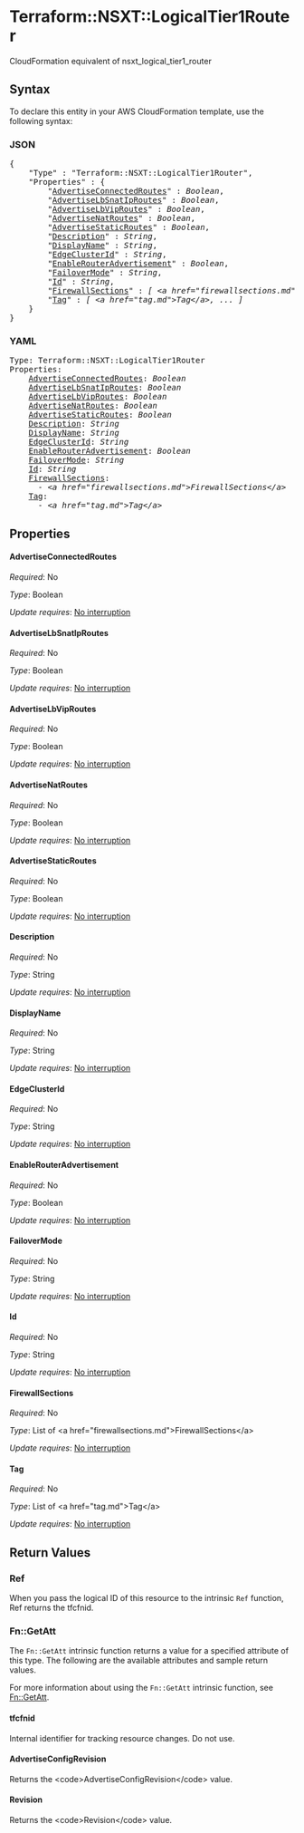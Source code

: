 # Terraform::NSXT::LogicalTier1Router

CloudFormation equivalent of nsxt_logical_tier1_router

## Syntax

To declare this entity in your AWS CloudFormation template, use the following syntax:

### JSON

<pre>
{
    "Type" : "Terraform::NSXT::LogicalTier1Router",
    "Properties" : {
        "<a href="#advertiseconnectedroutes" title="AdvertiseConnectedRoutes">AdvertiseConnectedRoutes</a>" : <i>Boolean</i>,
        "<a href="#advertiselbsnatiproutes" title="AdvertiseLbSnatIpRoutes">AdvertiseLbSnatIpRoutes</a>" : <i>Boolean</i>,
        "<a href="#advertiselbviproutes" title="AdvertiseLbVipRoutes">AdvertiseLbVipRoutes</a>" : <i>Boolean</i>,
        "<a href="#advertisenatroutes" title="AdvertiseNatRoutes">AdvertiseNatRoutes</a>" : <i>Boolean</i>,
        "<a href="#advertisestaticroutes" title="AdvertiseStaticRoutes">AdvertiseStaticRoutes</a>" : <i>Boolean</i>,
        "<a href="#description" title="Description">Description</a>" : <i>String</i>,
        "<a href="#displayname" title="DisplayName">DisplayName</a>" : <i>String</i>,
        "<a href="#edgeclusterid" title="EdgeClusterId">EdgeClusterId</a>" : <i>String</i>,
        "<a href="#enablerouteradvertisement" title="EnableRouterAdvertisement">EnableRouterAdvertisement</a>" : <i>Boolean</i>,
        "<a href="#failovermode" title="FailoverMode">FailoverMode</a>" : <i>String</i>,
        "<a href="#id" title="Id">Id</a>" : <i>String</i>,
        "<a href="#firewallsections" title="FirewallSections">FirewallSections</a>" : <i>[ &lt;a href=&#34;firewallsections.md&#34;&gt;FirewallSections&lt;/a&gt;, ... ]</i>,
        "<a href="#tag" title="Tag">Tag</a>" : <i>[ &lt;a href=&#34;tag.md&#34;&gt;Tag&lt;/a&gt;, ... ]</i>
    }
}
</pre>

### YAML

<pre>
Type: Terraform::NSXT::LogicalTier1Router
Properties:
    <a href="#advertiseconnectedroutes" title="AdvertiseConnectedRoutes">AdvertiseConnectedRoutes</a>: <i>Boolean</i>
    <a href="#advertiselbsnatiproutes" title="AdvertiseLbSnatIpRoutes">AdvertiseLbSnatIpRoutes</a>: <i>Boolean</i>
    <a href="#advertiselbviproutes" title="AdvertiseLbVipRoutes">AdvertiseLbVipRoutes</a>: <i>Boolean</i>
    <a href="#advertisenatroutes" title="AdvertiseNatRoutes">AdvertiseNatRoutes</a>: <i>Boolean</i>
    <a href="#advertisestaticroutes" title="AdvertiseStaticRoutes">AdvertiseStaticRoutes</a>: <i>Boolean</i>
    <a href="#description" title="Description">Description</a>: <i>String</i>
    <a href="#displayname" title="DisplayName">DisplayName</a>: <i>String</i>
    <a href="#edgeclusterid" title="EdgeClusterId">EdgeClusterId</a>: <i>String</i>
    <a href="#enablerouteradvertisement" title="EnableRouterAdvertisement">EnableRouterAdvertisement</a>: <i>Boolean</i>
    <a href="#failovermode" title="FailoverMode">FailoverMode</a>: <i>String</i>
    <a href="#id" title="Id">Id</a>: <i>String</i>
    <a href="#firewallsections" title="FirewallSections">FirewallSections</a>: <i>
      - &lt;a href=&#34;firewallsections.md&#34;&gt;FirewallSections&lt;/a&gt;</i>
    <a href="#tag" title="Tag">Tag</a>: <i>
      - &lt;a href=&#34;tag.md&#34;&gt;Tag&lt;/a&gt;</i>
</pre>

## Properties

#### AdvertiseConnectedRoutes

_Required_: No

_Type_: Boolean

_Update requires_: [No interruption](https://docs.aws.amazon.com/AWSCloudFormation/latest/UserGuide/using-cfn-updating-stacks-update-behaviors.html#update-no-interrupt)

#### AdvertiseLbSnatIpRoutes

_Required_: No

_Type_: Boolean

_Update requires_: [No interruption](https://docs.aws.amazon.com/AWSCloudFormation/latest/UserGuide/using-cfn-updating-stacks-update-behaviors.html#update-no-interrupt)

#### AdvertiseLbVipRoutes

_Required_: No

_Type_: Boolean

_Update requires_: [No interruption](https://docs.aws.amazon.com/AWSCloudFormation/latest/UserGuide/using-cfn-updating-stacks-update-behaviors.html#update-no-interrupt)

#### AdvertiseNatRoutes

_Required_: No

_Type_: Boolean

_Update requires_: [No interruption](https://docs.aws.amazon.com/AWSCloudFormation/latest/UserGuide/using-cfn-updating-stacks-update-behaviors.html#update-no-interrupt)

#### AdvertiseStaticRoutes

_Required_: No

_Type_: Boolean

_Update requires_: [No interruption](https://docs.aws.amazon.com/AWSCloudFormation/latest/UserGuide/using-cfn-updating-stacks-update-behaviors.html#update-no-interrupt)

#### Description

_Required_: No

_Type_: String

_Update requires_: [No interruption](https://docs.aws.amazon.com/AWSCloudFormation/latest/UserGuide/using-cfn-updating-stacks-update-behaviors.html#update-no-interrupt)

#### DisplayName

_Required_: No

_Type_: String

_Update requires_: [No interruption](https://docs.aws.amazon.com/AWSCloudFormation/latest/UserGuide/using-cfn-updating-stacks-update-behaviors.html#update-no-interrupt)

#### EdgeClusterId

_Required_: No

_Type_: String

_Update requires_: [No interruption](https://docs.aws.amazon.com/AWSCloudFormation/latest/UserGuide/using-cfn-updating-stacks-update-behaviors.html#update-no-interrupt)

#### EnableRouterAdvertisement

_Required_: No

_Type_: Boolean

_Update requires_: [No interruption](https://docs.aws.amazon.com/AWSCloudFormation/latest/UserGuide/using-cfn-updating-stacks-update-behaviors.html#update-no-interrupt)

#### FailoverMode

_Required_: No

_Type_: String

_Update requires_: [No interruption](https://docs.aws.amazon.com/AWSCloudFormation/latest/UserGuide/using-cfn-updating-stacks-update-behaviors.html#update-no-interrupt)

#### Id

_Required_: No

_Type_: String

_Update requires_: [No interruption](https://docs.aws.amazon.com/AWSCloudFormation/latest/UserGuide/using-cfn-updating-stacks-update-behaviors.html#update-no-interrupt)

#### FirewallSections

_Required_: No

_Type_: List of &lt;a href=&#34;firewallsections.md&#34;&gt;FirewallSections&lt;/a&gt;

_Update requires_: [No interruption](https://docs.aws.amazon.com/AWSCloudFormation/latest/UserGuide/using-cfn-updating-stacks-update-behaviors.html#update-no-interrupt)

#### Tag

_Required_: No

_Type_: List of &lt;a href=&#34;tag.md&#34;&gt;Tag&lt;/a&gt;

_Update requires_: [No interruption](https://docs.aws.amazon.com/AWSCloudFormation/latest/UserGuide/using-cfn-updating-stacks-update-behaviors.html#update-no-interrupt)

## Return Values

### Ref

When you pass the logical ID of this resource to the intrinsic `Ref` function, Ref returns the tfcfnid.

### Fn::GetAtt

The `Fn::GetAtt` intrinsic function returns a value for a specified attribute of this type. The following are the available attributes and sample return values.

For more information about using the `Fn::GetAtt` intrinsic function, see [Fn::GetAtt](https://docs.aws.amazon.com/AWSCloudFormation/latest/UserGuide/intrinsic-function-reference-getatt.html).

#### tfcfnid

Internal identifier for tracking resource changes. Do not use.

#### AdvertiseConfigRevision

Returns the &lt;code&gt;AdvertiseConfigRevision&lt;/code&gt; value.

#### Revision

Returns the &lt;code&gt;Revision&lt;/code&gt; value.


